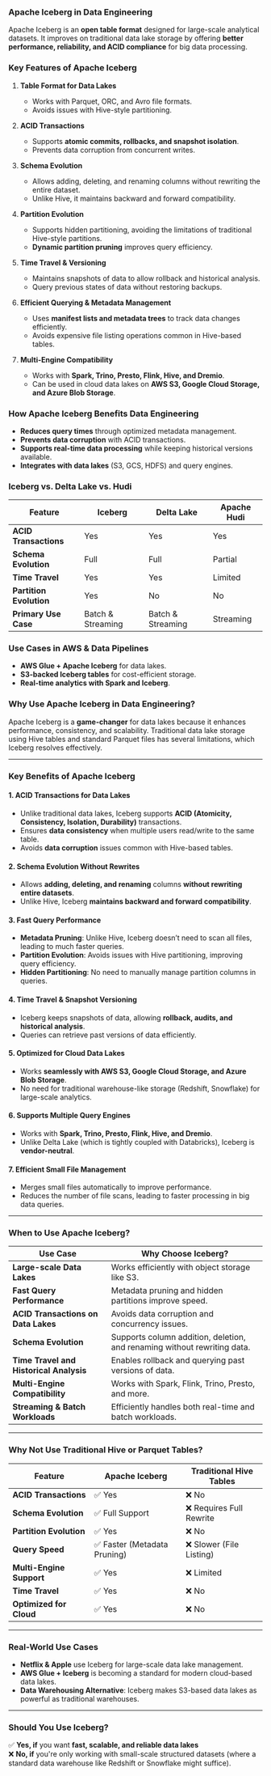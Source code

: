 ### **Apache Iceberg in Data Engineering**
Apache Iceberg is an **open table format** designed for large-scale analytical datasets. It improves on traditional data lake storage by offering **better performance, reliability, and ACID compliance** for big data processing.

### **Key Features of Apache Iceberg**
1. **Table Format for Data Lakes**  
   - Works with Parquet, ORC, and Avro file formats.
   - Avoids issues with Hive-style partitioning.

2. **ACID Transactions**  
   - Supports **atomic commits, rollbacks, and snapshot isolation**.
   - Prevents data corruption from concurrent writes.

3. **Schema Evolution**  
   - Allows adding, deleting, and renaming columns without rewriting the entire dataset.
   - Unlike Hive, it maintains backward and forward compatibility.

4. **Partition Evolution**  
   - Supports hidden partitioning, avoiding the limitations of traditional Hive-style partitions.
   - **Dynamic partition pruning** improves query efficiency.

5. **Time Travel & Versioning**  
   - Maintains snapshots of data to allow rollback and historical analysis.
   - Query previous states of data without restoring backups.

6. **Efficient Querying & Metadata Management**  
   - Uses **manifest lists and metadata trees** to track data changes efficiently.
   - Avoids expensive file listing operations common in Hive-based tables.

7. **Multi-Engine Compatibility**  
   - Works with **Spark, Trino, Presto, Flink, Hive, and Dremio**.
   - Can be used in cloud data lakes on **AWS S3, Google Cloud Storage, and Azure Blob Storage**.

### **How Apache Iceberg Benefits Data Engineering**
- **Reduces query times** through optimized metadata management.
- **Prevents data corruption** with ACID transactions.
- **Supports real-time data processing** while keeping historical versions available.
- **Integrates with data lakes** (S3, GCS, HDFS) and query engines.

### **Iceberg vs. Delta Lake vs. Hudi**
| Feature | Iceberg | Delta Lake | Apache Hudi |
|---------|---------|------------|-------------|
| **ACID Transactions** | Yes | Yes | Yes |
| **Schema Evolution** | Full | Full | Partial |
| **Time Travel** | Yes | Yes | Limited |
| **Partition Evolution** | Yes | No | No |
| **Primary Use Case** | Batch & Streaming | Batch & Streaming | Streaming |

### **Use Cases in AWS & Data Pipelines**
- **AWS Glue + Apache Iceberg** for data lakes.
- **S3-backed Iceberg tables** for cost-efficient storage.
- **Real-time analytics with Spark and Iceberg**.


### **Why Use Apache Iceberg in Data Engineering?**
Apache Iceberg is a **game-changer** for data lakes because it enhances performance, consistency, and scalability. Traditional data lake storage using Hive tables and standard Parquet files has several limitations, which Iceberg resolves effectively.

---

### **Key Benefits of Apache Iceberg**
#### **1. ACID Transactions for Data Lakes**
- Unlike traditional data lakes, Iceberg supports **ACID (Atomicity, Consistency, Isolation, Durability)** transactions.
- Ensures **data consistency** when multiple users read/write to the same table.
- Avoids **data corruption** issues common with Hive-based tables.

#### **2. Schema Evolution Without Rewrites**
- Allows **adding, deleting, and renaming** columns **without rewriting entire datasets**.
- Unlike Hive, Iceberg **maintains backward and forward compatibility**.

#### **3. Fast Query Performance**
- **Metadata Pruning**: Unlike Hive, Iceberg doesn’t need to scan all files, leading to much faster queries.
- **Partition Evolution**: Avoids issues with Hive partitioning, improving query efficiency.
- **Hidden Partitioning**: No need to manually manage partition columns in queries.

#### **4. Time Travel & Snapshot Versioning**
- Iceberg keeps snapshots of data, allowing **rollback, audits, and historical analysis**.
- Queries can retrieve past versions of data efficiently.

#### **5. Optimized for Cloud Data Lakes**
- Works **seamlessly with AWS S3, Google Cloud Storage, and Azure Blob Storage**.
- No need for traditional warehouse-like storage (Redshift, Snowflake) for large-scale analytics.

#### **6. Supports Multiple Query Engines**
- Works with **Spark, Trino, Presto, Flink, Hive, and Dremio**.
- Unlike Delta Lake (which is tightly coupled with Databricks), Iceberg is **vendor-neutral**.

#### **7. Efficient Small File Management**
- Merges small files automatically to improve performance.
- Reduces the number of file scans, leading to faster processing in big data queries.

---

### **When to Use Apache Iceberg?**
| **Use Case** | **Why Choose Iceberg?** |
|-------------|------------------------|
| **Large-scale Data Lakes** | Works efficiently with object storage like S3. |
| **Fast Query Performance** | Metadata pruning and hidden partitions improve speed. |
| **ACID Transactions on Data Lakes** | Avoids data corruption and concurrency issues. |
| **Schema Evolution** | Supports column addition, deletion, and renaming without rewriting data. |
| **Time Travel and Historical Analysis** | Enables rollback and querying past versions of data. |
| **Multi-Engine Compatibility** | Works with Spark, Flink, Trino, Presto, and more. |
| **Streaming & Batch Workloads** | Efficiently handles both real-time and batch workloads. |

---

### **Why Not Use Traditional Hive or Parquet Tables?**
| Feature | Apache Iceberg | Traditional Hive Tables |
|---------|--------------|----------------|
| **ACID Transactions** | ✅ Yes | ❌ No |
| **Schema Evolution** | ✅ Full Support | ❌ Requires Full Rewrite |
| **Partition Evolution** | ✅ Yes | ❌ No |
| **Query Speed** | ✅ Faster (Metadata Pruning) | ❌ Slower (File Listing) |
| **Multi-Engine Support** | ✅ Yes | ❌ Limited |
| **Time Travel** | ✅ Yes | ❌ No |
| **Optimized for Cloud** | ✅ Yes | ❌ No |

---

### **Real-World Use Cases**
- **Netflix & Apple** use Iceberg for large-scale data lake management.
- **AWS Glue + Iceberg** is becoming a standard for modern cloud-based data lakes.
- **Data Warehousing Alternative**: Iceberg makes S3-based data lakes as powerful as traditional warehouses.

---

### **Should You Use Iceberg?**
✅ **Yes, if** you want **fast, scalable, and reliable data lakes**  
❌ **No, if** you're only working with small-scale structured datasets (where a standard data warehouse like Redshift or Snowflake might suffice).  

